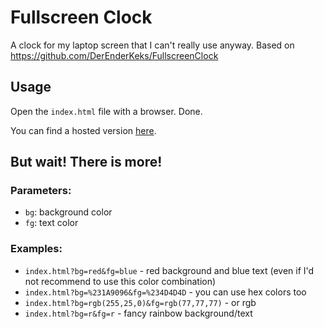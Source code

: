 # Fullscreen Clock

A clock for my laptop screen that I can't really use anyway. Based on https://github.com/DerEnderKeks/FullscreenClock

## Usage

Open the `index.html` file with a browser. Done.

You can find a hosted version [here](http://mdworld.nl/FullscreenClock/).

## But wait! There is more!

### Parameters:
* `bg`: background color
* `fg`: text color

### Examples:
* `index.html?bg=red&fg=blue` - red background and blue text (even if I'd not recommend to use this color combination)
* `index.html?bg=%231A9096&fg=%234D4D4D` - you can use hex colors too
* `index.html?bg=rgb(255,25,0)&fg=rgb(77,77,77)` - or rgb
* `index.html?bg=r&fg=r` - fancy rainbow background/text
